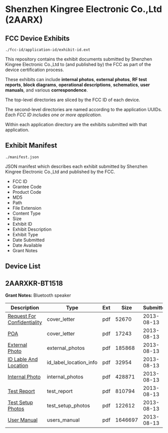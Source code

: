 # Shenzhen Kingree Electronic Co.,Ltd (2AARX)
## FCC Device Exhibits

```
./fcc-id/application-id/exhibit-id.ext
```

This repository contains the exhibit documents submitted by Shenzhen Kingree Electronic Co.,Ltd to (and published by) the FCC as part of the device certification process.

These exhibits can include **internal photos**, **external photos**, **RF test reports**, **block diagrams**, **operational descriptions**, **schematics**, **user manuals**, and various **correspondence**.

The top-level directories are sliced by the FCC ID of each device.

The second-level directories are named according to the application UUIDs. *Each FCC ID includes one or more application.*

Within each application directory are the exhibits submitted with that application. 

## Exhibit Manifest

```
./manifest.json
```

JSON manifest which describes each exhibit submitted by Shenzhen Kingree Electronic Co.,Ltd and published by the FCC.

- FCC ID
- Grantee Code
- Product Code
- MD5
- Path
- File Extension
- Content Type
- Size
- Exhibit ID
- Exhibit Description
- Exhibit Type
- Date Submitted
- Date Available
- Grant Notes

## Device List
## 2AARXKR-BT1518
**Grant Notes:** Bluetooth speaker

| Description | Type | Ext | Size | Submitted | Available |
| ----------- | ---- | --- | ---- | --------- | --------- |
| [Request For Confidentiality](2AARXKR-BT1518/c56389abe1a6fe7ac91c7e4fa6da4a51/2041889.pdf) | cover_letter | pdf | 52670 | 2013-08-13 | 2013-08-13 |
| [POA](2AARXKR-BT1518/c56389abe1a6fe7ac91c7e4fa6da4a51/2041892.pdf) | cover_letter | pdf | 17243 | 2013-08-13 | 2013-08-13 |
| [External Photo](2AARXKR-BT1518/c56389abe1a6fe7ac91c7e4fa6da4a51/2041885.pdf) | external_photos | pdf | 185868 | 2013-08-13 | 2013-08-13 |
| [ID Lable And Location](2AARXKR-BT1518/c56389abe1a6fe7ac91c7e4fa6da4a51/2041888.pdf) | id_label_location_info | pdf | 32954 | 2013-08-13 | 2013-08-13 |
| [Internal Photo](2AARXKR-BT1518/c56389abe1a6fe7ac91c7e4fa6da4a51/2041887.pdf) | internal_photos | pdf | 428871 | 2013-08-13 | 2013-08-13 |
| [Test Report](2AARXKR-BT1518/c56389abe1a6fe7ac91c7e4fa6da4a51/2041886.pdf) | test_report | pdf | 810794 | 2013-08-13 | 2013-08-13 |
| [Test Setup Photos](2AARXKR-BT1518/c56389abe1a6fe7ac91c7e4fa6da4a51/2041890.pdf) | test_setup_photos | pdf | 122612 | 2013-08-13 | 2013-08-13 |
| [User Manual](2AARXKR-BT1518/c56389abe1a6fe7ac91c7e4fa6da4a51/2041891.pdf) | users_manual | pdf | 1646697 | 2013-08-13 | 2013-08-13 |

